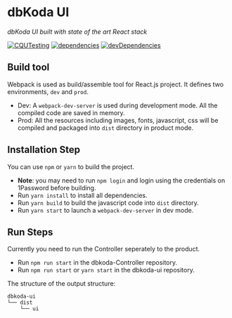 # dbKoda UI
*dbKoda UI built with state of the art React stack*

[![CQUTesting](https://img.shields.io/travis/SouthbankSoftware/dbkoda-ui.svg?style=flat-square&label=CQUTesting)](https://travis-ci.org/SouthbankSoftware/dbkoda-ui)
[![dependencies](https://img.shields.io/david/SouthbankSoftware/dbkoda-ui.svg?style=flat-square)](https://david-dm.org/SouthbankSoftware/dbkoda-ui)
[![devDependencies](https://img.shields.io/david/dev/SouthbankSoftware/dbkoda-ui.svg?style=flat-square)](https://david-dm.org/SouthbankSoftware/dbkoda-ui?type=dev)

## Build tool
Webpack is used as build/assemble tool for React.js project. It defines two environments, `dev` and `prod`.

* Dev:
    A `webpack-dev-server` is used during development mode. All the compiled code are saved in memory.
* Prod:
    All the resources including images, fonts, javascript, css will be compiled and packaged into `dist` directory in product mode.

## Installation Step
You can use `npm` or `yarn` to build the project.

* **Note**: you may need to run `npm login` and login using the credentials on 1Password before building.
* Run `yarn install` to install all dependencies.
* Run `yarn build` to build the javascript code into `dist` directory.
* Run `yarn start` to launch a `webpack-dev-server` in dev mode.

## Run Steps
Currently you need to run the Controller seperately to the product.

* Run `npm run start` in the dbkoda-Controller repository.
* Run `npm run start` or `yarn start` in the dbkoda-ui repository.

The structure of the output structure:

```text
dbkoda-ui
└── dist
    └── ui
```
